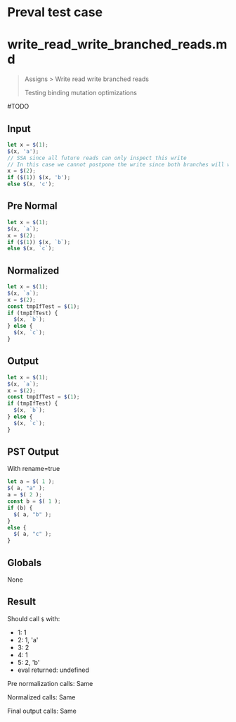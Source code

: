 # Preval test case

# write_read_write_branched_reads.md

> Assigns > Write read write branched reads
>
> Testing binding mutation optimizations

#TODO

## Input

`````js filename=intro
let x = $(1);
$(x, 'a');
// SSA since all future reads can only inspect this write
// In this case we cannot postpone the write since both branches will want to read it
x = $(2);
if ($(1)) $(x, 'b');
else $(x, 'c');
`````

## Pre Normal

`````js filename=intro
let x = $(1);
$(x, `a`);
x = $(2);
if ($(1)) $(x, `b`);
else $(x, `c`);
`````

## Normalized

`````js filename=intro
let x = $(1);
$(x, `a`);
x = $(2);
const tmpIfTest = $(1);
if (tmpIfTest) {
  $(x, `b`);
} else {
  $(x, `c`);
}
`````

## Output

`````js filename=intro
let x = $(1);
$(x, `a`);
x = $(2);
const tmpIfTest = $(1);
if (tmpIfTest) {
  $(x, `b`);
} else {
  $(x, `c`);
}
`````

## PST Output

With rename=true

`````js filename=intro
let a = $( 1 );
$( a, "a" );
a = $( 2 );
const b = $( 1 );
if (b) {
  $( a, "b" );
}
else {
  $( a, "c" );
}
`````

## Globals

None

## Result

Should call `$` with:
 - 1: 1
 - 2: 1, 'a'
 - 3: 2
 - 4: 1
 - 5: 2, 'b'
 - eval returned: undefined

Pre normalization calls: Same

Normalized calls: Same

Final output calls: Same
